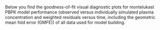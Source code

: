 Below you find the goodness-of-fit visual diagnostic plots for montelukast PBPK model performance (observed versus individually simulated plasma concentration and weighted residuals versus time, including the geometric mean fold error (GMFE)) of all data used for model building.

